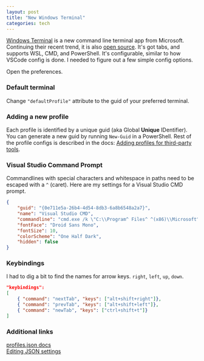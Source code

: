 ```yaml
---
layout: post
title: "New Windows Terminal"
categories: tech
---
```

[Windows Terminal](https://www.microsoft.com/en-us/p/windows-terminal-preview/9n0dx20hk701) is a new command line terminal app from Microsoft. Continuing their recent trend, it is also [open source](https://github.com/microsoft/terminal). It's got tabs, and supports WSL, CMD, and PowerShell. It's configurable, similar to how VSCode config is done. I needed to figure out a few simple config options.

Open the preferences.

### Default terminal
Change `"defaultProfile"` attribute to the guid of your preferred terminal.

### Adding a new profile
Each profile is identified by a unique guid (aka Global __Unique__ IDentifier). You can generate a new guid by running `New-Guid` in a PowerShell. Rest of the profile configs is described in the docs: [Adding profiles for third-party tools](https://github.com/microsoft/terminal/blob/master/doc/user-docs/ThirdPartyToolProfiles.md).

### Visual Studio Command Prompt
Commandlines with special characters and whitespace in paths need to be escaped with a `^` (caret). Here are my settings for a Visual Studio CMD prompt.
```json
{
    "guid": "{0e711e5a-26b4-4d54-8db3-6a8b6548a2a7}",
    "name": "Visual Studio CMD",
    "commandline": "cmd.exe /k \"C:\\Program^ Files^ ^(x86)\\Microsoft^ Visual^ Studio\\2017\\Professional\\VC\\Auxiliary\\Build\\vcvars64.bat\"",
    "fontFace": "Droid Sans Mono",
    "fontSize": 10,
    "colorScheme": "One Half Dark",
    "hidden": false
}
```

### Keybindings
I had to dig a bit to find the names for arrow keys. `right`, `left`, `up`, `down`.
```json
"keybindings": 
[
    { "command": "nextTab", "keys": ["alt+shift+right"]},
    { "command": "prevTab", "keys": ["alt+shift+left"]},
    { "command": "newTab", "keys": ["ctrl+shift+t"]}
]
```

### Additional links
[profiles.json docs](https://github.com/microsoft/terminal/blob/master/doc/cascadia/SettingsSchema.md)<br>
[Editing JSON settings](https://github.com/microsoft/terminal/blob/master/doc/user-docs/UsingJsonSettings.md)<br>

